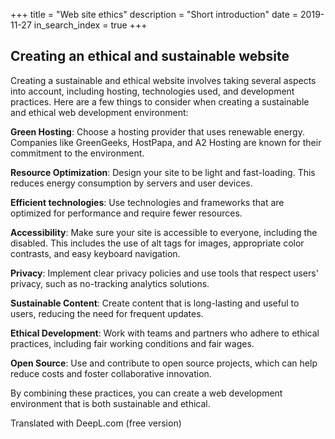 +++
title = "Web site ethics"
description = "Short introduction"
date = 2019-11-27
in_search_index = true
+++

## Creating an ethical and sustainable website

Creating a sustainable and ethical website involves taking several aspects into account, including hosting, technologies used, and development practices. Here are a few things to consider when creating a sustainable and ethical web development environment:

**Green Hosting**: Choose a hosting provider that uses renewable energy. Companies like GreenGeeks, HostPapa, and A2 Hosting are known for their commitment to the environment.

**Resource Optimization**: Design your site to be light and fast-loading. This reduces energy consumption by servers and user devices.

**Efficient technologies**: Use technologies and frameworks that are optimized for performance and require fewer resources.

**Accessibility**: Make sure your site is accessible to everyone, including the disabled. This includes the use of alt tags for images, appropriate color contrasts, and easy keyboard navigation.

**Privacy**: Implement clear privacy policies and use tools that respect users' privacy, such as no-tracking analytics solutions.

**Sustainable Content**: Create content that is long-lasting and useful to users, reducing the need for frequent updates.

**Ethical Development**: Work with teams and partners who adhere to ethical practices, including fair working conditions and fair wages.

**Open Source**: Use and contribute to open source projects, which can help reduce costs and foster collaborative innovation.

By combining these practices, you can create a web development environment that is both sustainable and ethical.

Translated with DeepL.com (free version)
